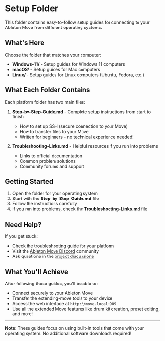 # Setup Folder

This folder contains easy-to-follow setup guides for connecting to your Ableton Move from different operating systems.

## What's Here

Choose the folder that matches your computer:

- **Windows-11/** - Setup guides for Windows 11 computers
- **macOS/** - Setup guides for Mac computers  
- **Linux/** - Setup guides for Linux computers (Ubuntu, Fedora, etc.)

## What Each Folder Contains

Each platform folder has two main files:

1. **Step-by-Step-Guide.md** - Complete setup instructions from start to finish
   - How to set up SSH (secure connection to your Move)
   - How to transfer files to your Move
   - Written for beginners - no technical experience needed!

2. **Troubleshooting-Links.md** - Helpful resources if you run into problems
   - Links to official documentation
   - Common problem solutions
   - Community forums and support

## Getting Started

1. Open the folder for your operating system
2. Start with the **Step-by-Step-Guide.md** file
3. Follow the instructions carefully
4. If you run into problems, check the **Troubleshooting-Links.md** file

## Need Help?

If you get stuck:
- Check the troubleshooting guide for your platform
- Visit the [Ableton Move Discord](https://discord.gg/yP7SjqDrZG) community
- Ask questions in the [project discussions](https://github.com/peterswimm/extending-move/discussions)

## What You'll Achieve

After following these guides, you'll be able to:
- Connect securely to your Ableton Move
- Transfer the extending-move tools to your device
- Access the web interface at `http://move.local:909`
- Use all the extended Move features like drum kit creation, preset editing, and more!

---

**Note**: These guides focus on using built-in tools that come with your operating system. No additional software downloads required!